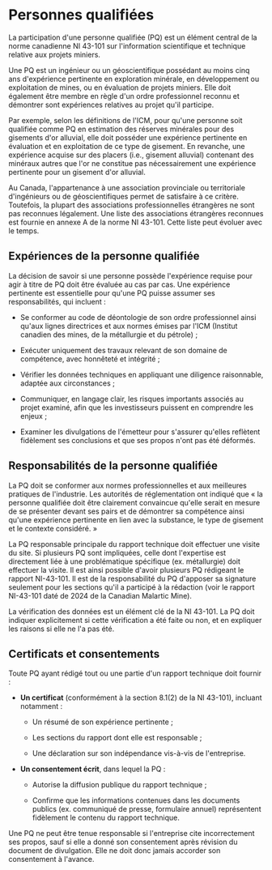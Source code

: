 # Personnes qualifiées

La participation d'une personne qualifiée (PQ) est un élément central de
la norme canadienne NI 43-101 sur l'information scientifique et
technique relative aux projets miniers.

Une PQ est un ingénieur ou un géoscientifique possédant au moins cinq
ans d'expérience pertinente en exploration minérale, en développement ou
exploitation de mines, ou en évaluation de projets miniers. Elle doit
également être membre en règle d'un ordre professionnel reconnu et
démontrer sont expériences relatives au projet qu'il participe.

Par exemple, selon les définitions de l'ICM, pour qu'une personne soit
qualifiée comme PQ en estimation des réserves minérales pour des
gisements d'or alluvial, elle doit posséder une expérience pertinente en
évaluation et en exploitation de ce type de gisement. En revanche, une
expérience acquise sur des placers (i.e., gisement alluvial) contenant
des minéraux autres que l'or ne constitue pas nécessairement une
expérience pertinente pour un gisement d'or alluvial.

Au Canada, l'appartenance à une association provinciale ou territoriale
d'ingénieurs ou de géoscientifiques permet de satisfaire à ce critère.
Toutefois, la plupart des associations professionnelles étrangères ne
sont pas reconnues légalement. Une liste des associations étrangères
reconnues est fournie en annexe A de la norme NI 43-101. Cette liste
peut évoluer avec le temps.

## Expériences de la personne qualifiée

La décision de savoir si une personne possède l'expérience requise pour
agir à titre de PQ doit être évaluée au cas par cas. Une expérience
pertinente est essentielle pour qu'une PQ puisse assumer ses
responsabilités, qui incluent :

-   Se conformer au code de déontologie de son ordre professionnel ainsi
    qu'aux lignes directrices et aux normes émises par l'ICM (Institut
    canadien des mines, de la métallurgie et du pétrole) ;

-   Exécuter uniquement des travaux relevant de son domaine de
    compétence, avec honnêteté et intégrité ;

-   Vérifier les données techniques en appliquant une diligence
    raisonnable, adaptée aux circonstances ;

-   Communiquer, en langage clair, les risques importants associés au
    projet examiné, afin que les investisseurs puissent en comprendre
    les enjeux ;

-   Examiner les divulgations de l'émetteur pour s'assurer qu'elles
    reflètent fidèlement ses conclusions et que ses propos n'ont pas été
    déformés.

## Responsabilités de la personne qualifiée

La PQ doit se conformer aux normes professionnelles et aux meilleures
pratiques de l'industrie. Les autorités de réglementation ont indiqué
que « la personne qualifiée doit être clairement convaincue qu'elle
serait en mesure de se présenter devant ses pairs et de démontrer sa
compétence ainsi qu'une expérience pertinente en lien avec la substance,
le type de gisement et le contexte considéré. »

La PQ responsable principale du rapport technique doit effectuer une
visite du site. Si plusieurs PQ sont impliquées, celle dont l'expertise
est directement liée à une problématique spécifique (ex. métallurgie)
doit effectuer la visite. Il est ainsi possible d'avoir plusieurs PQ
rédigeant le rapport NI-43-101. Il est de la responsabilité du PQ d'apposer
sa signature seulement pour les sections qu'il a participé à la
rédaction (voir le rapport NI-43-101 daté de 2024 de la Canadian
Malartic Mine).

La vérification des données est un élément clé de la NI 43-101. La PQ
doit indiquer explicitement si cette vérification a été faite ou non, et
en expliquer les raisons si elle ne l'a pas été.

## Certificats et consentements

Toute PQ ayant rédigé tout ou une partie d'un rapport technique doit
fournir :

-   **Un certificat** (conformément à la section 8.1(2) de la NI
    43-101), incluant notamment :

    -   Un résumé de son expérience pertinente ;

    -   Les sections du rapport dont elle est responsable ;

    -   Une déclaration sur son indépendance vis-à-vis de l'entreprise.

-   **Un consentement écrit**, dans lequel la PQ :

    -   Autorise la diffusion publique du rapport technique ;

    -   Confirme que les informations contenues dans les documents
        publics (ex. communiqué de presse, formulaire annuel)
        représentent fidèlement le contenu du rapport technique.

Une PQ ne peut être tenue responsable si l'entreprise cite
incorrectement ses propos, sauf si elle a donné son consentement après
révision du document de divulgation. Elle ne doit donc jamais accorder
son consentement à l'avance.